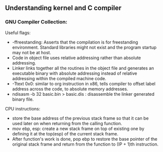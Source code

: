 ## Understanding kernel and C compiler

### GNU Compiler Collection:
Useful flags:
 -   -ffreestanding: Asserts that the compilation is for freestanding environment. Standard libraries might not exist and the program startup may not be at host.
 -   Code in object file uses relative addressing rather than absolute addressing.
 -   Linker links together all the routines in the object file and generates an executable binary with absolute addressing instead of relative addressing within the compiled machine code.
 -   -Ttext 0x0: similar to org instruction in x86, tells compiler to offset label address across the code, to absolute memory addresses.
 -   ndisasm -b 32 basic.bin > basic.dis : disassemble the linker generated binary file.


CPU instructions:
 -   store the base address of the previous stack frame so that it can be used later on when returning from the calling function.
 -   mov ebp, esp: create a new stack frame on top of existing one by defining it at the top(esp) of the current stack frame.
 -   After function's work is done, pop ebp to restore the base pointer of the original stack frame and return from the function to (IP + 1)th instruction.
